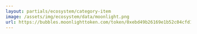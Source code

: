 ```yaml
---
layout: partials/ecosystem/category-item
image: /assets/img/ecosystem/data/moonlight.png
url: https://bubbles.moonlighttoken.com/token/0xebd49b26169e1b52c04cfd19fcf289405df55f80
---
```

